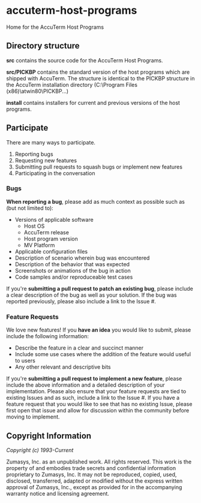 # accuterm-host-programs
Home for the AccuTerm Host Programs

## Directory structure

**src** contains the source code for the AccuTerm Host Programs.

**src/PICKBP** contains the standard version of the host programs which are shipped with AccuTerm. The structure is identical to the PICKBP structure in the AccuTerm installation directory (C:\Program Files (x86)\atwin80\PICKBP\...)

**install** contains installers for current and previous versions of the host programs.

## Participate

There are many ways to participate.

1. Reporting bugs
2. Requesting new features
3. Submitting pull requests to squash bugs or implement new features
4. Participating in the conversation

### Bugs

**When reporting a bug**, please add as much context as possible such as (but not limited to):

* Versions of applicable software
  * Host OS
  * AccuTerm release
  * Host program version
  * MV Platform
* Applicable configuration files
* Description of scenario wherein bug was encountered
* Description of the behavior that was expected
* Screenshots or animations of the bug in action
* Code samples and/or reproduceable test cases

If you're **submitting a pull request to patch an existing bug**, please include a clear description of the bug as well as your solution. If the bug was reported previously, please also include a link to the Issue #.

### Feature Requests

We love new features! If you **have an idea** you would like to submit, please include the following information:

* Describe the feature in a clear and succinct manner
* Include some use cases where the addition of the feature would useful to users
* Any other relevant and descriptive bits

If you're **submitting a pull request to implement a new feature**, please include the above information and a detailed description of your implementation. Please also ensure that your feature requests are tied to existing Issues and as such, include a link to the Issue #. If you have a feature request that you would like to see that has no existing Issue, please first open that issue and allow for discussion within the community before moving to implement.

## Copyright Information
_Copyright (c) 1993-Current_

Zumasys, Inc. as an unpublished work. All rights reserved. This work is the property of and embodies trade secrets and confidential information proprietary to Zumasys, Inc.  It may not be reproduced, copied, used, disclosed, transferred, adapted or modified without the express written approval of Zumasys, Inc., except as provided for in the accompanying warranty notice and licensing agreement.                                                              
